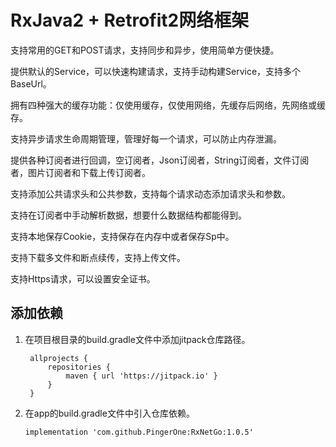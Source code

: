 # RxJava2 + Retrofit2网络框架
支持常用的GET和POST请求，支持同步和异步，使用简单方便快捷。

提供默认的Service，可以快速构建请求，支持手动构建Service，支持多个BaseUrl。

拥有四种强大的缓存功能：仅使用缓存，仅使用网络，先缓存后网络，先网络或缓存。

支持异步请求生命周期管理，管理好每一个请求，可以防止内存泄漏。

提供各种订阅者进行回调，空订阅者，Json订阅者，String订阅者，文件订阅者，图片订阅者和下载上传订阅者。

支持添加公共请求头和公共参数，支持每个请求动态添加请求头和参数。

支持在订阅者中手动解析数据，想要什么数据结构都能得到。

支持本地保存Cookie，支持保存在内存中或者保存Sp中。

支持下载多文件和断点续传，支持上传文件。

支持Https请求，可以设置安全证书。


## 添加依赖
1. 在项目根目录的build.gradle文件中添加jitpack仓库路径。

        allprojects {
            repositories {
                maven { url 'https://jitpack.io' }
            }
        }

2. 在app的build.gradle文件中引入仓库依赖。


       implementation 'com.github.PingerOne:RxNetGo:1.0.5'





